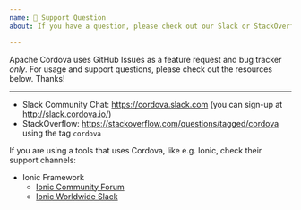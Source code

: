 ```yaml
---
name: 💬 Support Question
about: If you have a question, please check out our Slack or StackOverflow!

---
```


<!------------^ Click "Preview" for a nicer view! -->

Apache Cordova uses GitHub Issues as a feature request and bug tracker _only_.
For usage and support questions, please check out the resources below. Thanks!

---

* Slack Community Chat: https://cordova.slack.com (you can sign-up at http://slack.cordova.io/)
* StackOverflow: https://stackoverflow.com/questions/tagged/cordova using the tag `cordova`

If you are using a tools that uses Cordova, like e.g. Ionic, check their support channels:

* Ionic Framework
  * [Ionic Community Forum](https://forum.ionicframework.com/)
  * [Ionic Worldwide Slack](https://ionicworldwide.herokuapp.com/)
